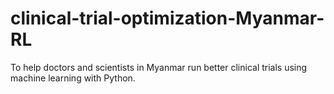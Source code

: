 # clinical-trial-optimization-Myanmar-RL
To help doctors and scientists in Myanmar run better clinical trials using machine learning with Python.
